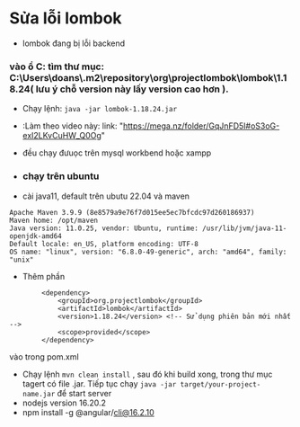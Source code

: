 # Sửa lỗi lombok
* lombok đang bị lỗi backend

### vào ổ C: tìm thư mục: C:\Users\doans\\.m2\repository\org\projectlombok\lombok\1.18.24( lưu ý chỗ version này lấy version cao hơn ).
* Chạy lệnh: ```java -jar lombok-1.18.24.jar```
* :Làm theo video này: link: "https://mega.nz/folder/GqJnFD5I#oS3oG-exI2LKvCuHW_Q0Og" 
* đều chạy đưuọc trên mysql workbend hoặc xampp

* ### chạy trên ubuntu
* cài java11, default trên ubutu 22.04 và maven
```
Apache Maven 3.9.9 (8e8579a9e76f7d015ee5ec7bfcdc97d260186937)
Maven home: /opt/maven
Java version: 11.0.25, vendor: Ubuntu, runtime: /usr/lib/jvm/java-11-openjdk-amd64
Default locale: en_US, platform encoding: UTF-8
OS name: "linux", version: "6.8.0-49-generic", arch: "amd64", family: "unix"
```
* Thêm phần 
```
		<dependency>
			<groupId>org.projectlombok</groupId>
			<artifactId>lombok</artifactId>
			<version>1.18.24</version> <!-- Sử dụng phiên bản mới nhất -->
			<scope>provided</scope>
		</dependency>
```
vào trong pom.xml
* Chạy lệnh ```mvn clean install``` , sau đó khi build xong, trong thư mục tagert có file .jar. Tiếp tục chạy ```java -jar target/your-project-name.jar``` để start server
* nodejs version 16.20.2
* npm install -g @angular/cli@16.2.10
